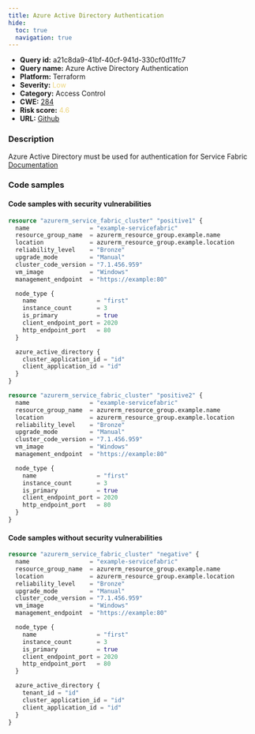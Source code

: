 ```yaml
---
title: Azure Active Directory Authentication
hide:
  toc: true
  navigation: true
---
```


<style>
  .highlight .hll {
    background-color: #ff171742;
  }
  .md-content {
    max-width: 1100px;
    margin: 0 auto;
  }
</style>

-   **Query id:** a21c8da9-41bf-40cf-941d-330cf0d11fc7
-   **Query name:** Azure Active Directory Authentication
-   **Platform:** Terraform
-   **Severity:** <span style="color:#edd57e">Low</span>
-   **Category:** Access Control
-   **CWE:** <a href="https://cwe.mitre.org/data/definitions/284.html" onclick="newWindowOpenerSafe(event, 'https://cwe.mitre.org/data/definitions/284.html')">284</a>
-   **Risk score:** <span style="color:#edd57e">4.6</span>
-   **URL:** [Github](https://github.com/Checkmarx/kics/tree/master/assets/queries/terraform/azure/azure_active_directory_authentication)

### Description
Azure Active Directory must be used for authentication for Service Fabric<br>
[Documentation](https://registry.terraform.io/providers/hashicorp/azurerm/latest/docs/resources/service_fabric_cluster#tenant_id)

### Code samples
#### Code samples with security vulnerabilities
```tf title="Positive test num. 1 - tf file" hl_lines="19"
resource "azurerm_service_fabric_cluster" "positive1" {
  name                 = "example-servicefabric"
  resource_group_name  = azurerm_resource_group.example.name
  location             = azurerm_resource_group.example.location
  reliability_level    = "Bronze"
  upgrade_mode         = "Manual"
  cluster_code_version = "7.1.456.959"
  vm_image             = "Windows"
  management_endpoint  = "https://example:80"

  node_type {
    name                 = "first"
    instance_count       = 3
    is_primary           = true
    client_endpoint_port = 2020
    http_endpoint_port   = 80
  }

  azure_active_directory {
    cluster_application_id = "id"
    client_application_id = "id"
  }
}

```
```tf title="Positive test num. 2 - tf file" hl_lines="1"
resource "azurerm_service_fabric_cluster" "positive2" {
  name                 = "example-servicefabric"
  resource_group_name  = azurerm_resource_group.example.name
  location             = azurerm_resource_group.example.location
  reliability_level    = "Bronze"
  upgrade_mode         = "Manual"
  cluster_code_version = "7.1.456.959"
  vm_image             = "Windows"
  management_endpoint  = "https://example:80"

  node_type {
    name                 = "first"
    instance_count       = 3
    is_primary           = true
    client_endpoint_port = 2020
    http_endpoint_port   = 80
  }
}

```


#### Code samples without security vulnerabilities
```tf title="Negative test num. 1 - tf file"
resource "azurerm_service_fabric_cluster" "negative" {
  name                 = "example-servicefabric"
  resource_group_name  = azurerm_resource_group.example.name
  location             = azurerm_resource_group.example.location
  reliability_level    = "Bronze"
  upgrade_mode         = "Manual"
  cluster_code_version = "7.1.456.959"
  vm_image             = "Windows"
  management_endpoint  = "https://example:80"

  node_type {
    name                 = "first"
    instance_count       = 3
    is_primary           = true
    client_endpoint_port = 2020
    http_endpoint_port   = 80
  }

  azure_active_directory {
    tenant_id = "id"
    cluster_application_id = "id"
    client_application_id = "id"
  }
}

```

